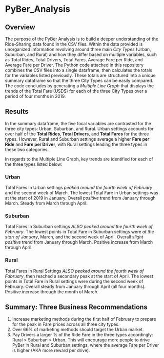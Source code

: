 # PyBer_Analysis

## Overview

The purpose of the PyBer Analysis is to build a deeper understanding of the Ride-Sharing data found in the CSV files. Within the data provided is unorganized information revolving around three main _City Types_ (Urban, Suburban, and Rural) and how they differ based on multiple variables, such as Total Rides, Total Drivers, Total Fares, Average Fare per Ride, and Average Fare per Driver. The Python code attached in this repository combines the CSV files into a single dataframe, then calculates the totals for the variables listed previously. These totals are structured into a unique summary dataframe so that the three City Types can be easily compared. The code concludes by generating a _Multiple Line Graph_ that displays the trends of the Total Fare (USD$) for each of the three City Types over a period of four months in 2019.

## Results

In the summary dataframe, the five focal variables are contrasted for the three city types: Urban, Suburban, and Rural. Urban settings accounts for over half of the **Total Rides**, **Total Drivers**, and **Total Fares** for the three types. However, Rural and Suburban settings average a higher **Fare per Ride** and **Fare per Driver**, with Rural settings leading the three types in these two categories.

In regards to the Multiple Line Graph, key trends are identified for each of the three types listed below:

### Urban

Total Fares in Urban settings _peaked around the fourth week of February_ and the second week of March.
The lowest Total Fare in Urban settings was at the start of 2019 in January.
Overall _positive_ trend from January through March. Steady from March through April.

### Suburban

Total Fares in Suburban settings _ALSO peaked around the fourth week of February_.
The lowest points in Total Fare in Suburban settings were _at the start of January_, March, and the second week of April.
Overall _slight positive_ trend from January through March. Positive increase from March through April.

### Rural

Total Fares in Rural Settings _ALSO peaked around the fourth week of Fabruary_, then reached a secondary peak at the start of April.
The lowest points in Total Fare in Rural settings were during the second week of February.
Overall steady from January through April (all four months). Positive increase through the month of March.

## Summary: Three Business Recommendations

1. Increase marketing methods during the first half of February to prepare for the peak in Fare prices across all three city types.
2. Over 66% of marketing methods should target the Urban market.
3. Pay Drivers a larger % of the Ride Fare in the three types accordingly: Rural > Suburban > Urban.
   This will encourage more people to drive PyBer in Rural and Suburban settings, where the average Fare per Driver is higher (AKA more reward per drive).
